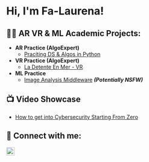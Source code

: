 <h1>Hi, I'm Fa-Laurena! </h1>

<h2>👨‍💻 AR VR & ML Academic Projects:</h2>

- <b> AR Practice (AlgoExpert)</b>
  - [Praciting DS & Algos in Python](https://github.com/joshmadakor1/Algorithms-Practice)
- <b>VR Practice (AlgoExpert)</b>
  - [La Detente En Mer - VR ](https://github.com/fa-laurena/VRDetenteRoom/tree/main)
- <b> ML Practice</b>
  - [Image Analysis Middleware](https://github.com/joshmadakor1/4chan-Image-Analysis-Middleware-C964) <b><i>(Potentially NSFW)</b></i>    

<h2>📺 Video Showcase</h2>

- [How to get into Cybersecurity Starting From Zero](https://www.youtube.com/watch?v=cnqVXJ9i11E)

<h2> 🤳 Connect with me:</h2>

[<img align="left" alt="JoshMadakor | LinkedIn" width="22px" src="https://cdn.jsdelivr.net/npm/simple-icons@v3/icons/linkedin.svg" />][linkedin]

[twitter]: https://twitter.com/joshmadakor
[youtube]: https://www.youtube.com/c/joshmadakor
[instagram]: https://www.instagram.com/joshmadakor/
[linkedin]: https://linkedin.com/in/joshmadakor

<!--
**joshmadakor1/joshmadakor1** is a ✨ _special_ ✨ repository because its `README.md` (this file) appears on your GitHub profile.

Here are some ideas to get you started:

- 🔭 I’m currently working on ...
- 🌱 I’m currently learning ...
- 👯 I’m looking to collaborate on ...
- 🤔 I’m looking for help with ...
- 💬 Ask me about ...
- 📫 How to reach me: ...
- 😄 Pronouns: ...
- ⚡ Fun fact: ...
-->
